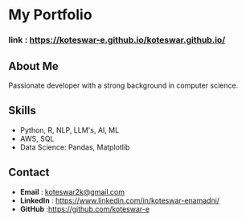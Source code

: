 # My Portfolio 
### link : https://koteswar-e.github.io/koteswar.github.io/

## About Me
Passionate developer with a strong background in computer science.

## Skills
- Python, R, NLP, LLM's, AI, ML
- AWS, SQL
- Data Science: Pandas, Matplotlib

## Contact
- **Email** : koteswar2k@gmail.com
- **LinkedIn** : https://www.linkedin.com/in/koteswar-enamadni/
- **GitHub** :https://github.com/koteswar-e
